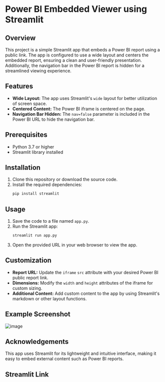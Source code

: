 # Power BI Embedded Viewer using Streamlit

## Overview
This project is a simple Streamlit app that embeds a Power BI report using a public link. The app is configured to use a wide layout and centers the embedded report, ensuring a clean and user-friendly presentation. Additionally, the navigation bar in the Power BI report is hidden for a streamlined viewing experience.

## Features
- **Wide Layout:** The app uses Streamlit's `wide` layout for better utilization of screen space.
- **Centered Content:** The Power BI iframe is centered on the page.
- **Navigation Bar Hidden:** The `nav=false` parameter is included in the Power BI URL to hide the navigation bar.

## Prerequisites
- Python 3.7 or higher
- Streamlit library installed

## Installation
1. Clone this repository or download the source code.
2. Install the required dependencies:
   ```bash
   pip install streamlit
   ```

## Usage
1. Save the code to a file named `app.py`.
2. Run the Streamlit app:
   ```bash
   streamlit run app.py
   ```
3. Open the provided URL in your web browser to view the app.

## Customization
- **Report URL:** Update the `iframe` `src` attribute with your desired Power BI public report link.
- **Dimensions:** Modify the `width` and `height` attributes of the iframe for custom sizing.
- **Additional Content:** Add custom content to the app by using Streamlit's markdown or other layout functions.

## Example Screenshot
![image](https://github.com/user-attachments/assets/4d72321b-0e6b-4375-a03b-3650c6828f53)

## Acknowledgements
This app uses Streamlit for its lightweight and intuitive interface, making it easy to embed external content such as Power BI reports.

## Streamlit Link
